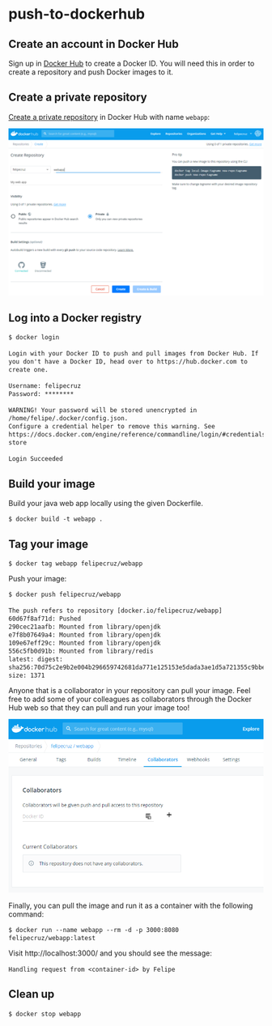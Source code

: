 # push-to-dockerhub

## Create an account in Docker Hub

Sign up in [Docker Hub](https://hub.docker.com/signup) to create a Docker ID. You will need this in order to create a repository and push Docker images to it.

## Create a private repository

[Create a private repository](https://hub.docker.com/repository/create) in Docker Hub with name `webapp`:

![create-repo](./images/create-repo.PNG)

## Log into a Docker registry

```
$ docker login 

Login with your Docker ID to push and pull images from Docker Hub. If you don't have a Docker ID, head over to https://hub.docker.com to create one.

Username: felipecruz
Password: ********

WARNING! Your password will be stored unencrypted in /home/felipe/.docker/config.json.
Configure a credential helper to remove this warning. See
https://docs.docker.com/engine/reference/commandline/login/#credentials-store

Login Succeeded
```

## Build your image

Build your java web app locally using the given Dockerfile. 

```
$ docker build -t webapp .
```

## Tag your image

```
$ docker tag webapp felipecruz/webapp
```

Push your image:

```
$ docker push felipecruz/webapp

The push refers to repository [docker.io/felipecruz/webapp]
60d67f8af71d: Pushed
290cec21aafb: Mounted from library/openjdk
e7f8b07649a4: Mounted from library/openjdk
109e67eff29c: Mounted from library/openjdk
556c5fb0d91b: Mounted from library/redis
latest: digest: sha256:70d75c2e9b2e004b296659742681da771e125153e5dada3ae1d5a721355c9bbe size: 1371
```

Anyone that is a collaborator in your repository can pull your image. Feel free to add some of your colleagues as collaborators through the Docker Hub web so that they can pull and run your image too!

![collaborators](./images/collaborators.PNG)

Finally, you can pull the image and run it as a container with the following command:

```
$ docker run --name webapp --rm -d -p 3000:8080 felipecruz/webapp:latest
```

Visit http://localhost:3000/ and you should see the message:

`Handling request from <container-id> by Felipe`

## Clean up

```
$ docker stop webapp
```
